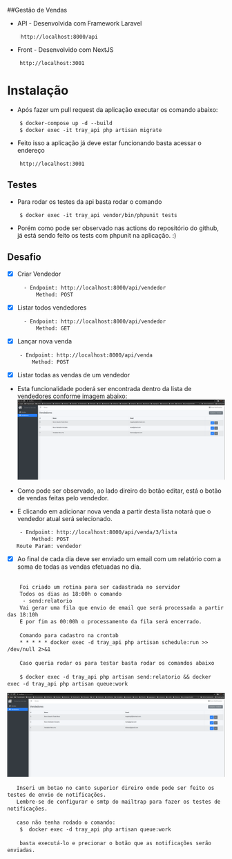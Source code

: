 ##Gestão de Vendas

- API - Desenvolvida com Framework Laravel 
   ```
    http://localhost:8000/api
  ```
- Front - Desenvolvido com NextJS
```
    http://localhost:3001
  ```

# Instalação
- Após fazer um pull request da aplicação executar os comando abaixo:
```
    $ docker-compose up -d --build
    $ docker exec -it tray_api php artisan migrate
  ```
- Feito isso a aplicação já deve estar funcionando basta acessar o endereço
```
    http://localhost:3001
  ```

## Testes
- Para rodar os testes da api basta rodar o comando 

```
    $ docker exec -it tray_api vendor/bin/phpunit tests
```
- Porém como pode ser observado nas actions do repositório do github, já está sendo feito os tests com phpunit 
na aplicação. :)

## Desafio

- [x] Criar Vendedor
  ```
    - Endpoint: http://localhost:8000/api/vendedor
        Method: POST
  ```
- [x] Listar todos vendedores

  ```
    - Endpoint: http://localhost:8000/api/vendedor
        Method: GET
  ```

- [x] Lançar nova venda

```
    - Endpoint: http://localhost:8000/api/venda
        Method: POST
```

- [x] Listar todas as vendas de um vendedor
- Esta funcionalidade poderá ser encontrada dentro da lista de vendedores conforme imagem abaixo:
  ![Alt text](docs/front.png?raw=true "Title")
- Como pode ser observado, ao lado direiro do botão editar, está o botão de vendas feitas pelo vendedor.

- E clicando em adicionar nova venda a partir desta lista notará que o vendedor atual será selecionado.
```
    - Endpoint: http://localhost:8000/api/venda/3/lista
        Method: POST
   Route Param: vendedor
```



- [x] Ao final de cada dia deve ser enviado um email com um relatório com a soma de
      todas as vendas efetuadas no dia.


```
    
    Foi criado um rotina para ser cadastrada no servidor
    Todos os dias as 18:00h o comando
     - send:relatorio
    Vai gerar uma fila que envio de email que será processada a partir das 18:10h
    E por fim as 00:00h o processamento da fila será encerrado.

    Comando para cadastro na crontab
    * * * * * docker exec -d tray_api php artisan schedule:run >> /dev/null 2>&1

    Caso queria rodar os para testar basta rodar os comandos abaixo

    $ docker exec -d tray_api php artisan send:relatorio && docker exec -d tray_api php artisan queue:work

```

![Alt text](docs/front.png?raw=true "Title")

```
   Inseri um botao no canto superior direiro onde pode ser feito os testes de envio de notificações.
   Lembre-se de configurar o smtp do mailtrap para fazer os testes de notificações.
   
   caso não tenha rodado o comando:
    $  docker exec -d tray_api php artisan queue:work
    
    basta executá-lo e precionar o botão que as notificações serão enviadas.
```

